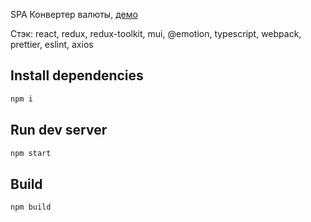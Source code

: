 SPA Конвертер валюты, [демо](https://irodger.github.io/spa-currency-exchanger/)

Стэк: react, redux, redux-toolkit, mui, @emotion, typescript, webpack, prettier, eslint, axios

## Install dependencies
```bash
npm i
```

## Run dev server
```bash
npm start
```
## Build
```bash
npm build
```
